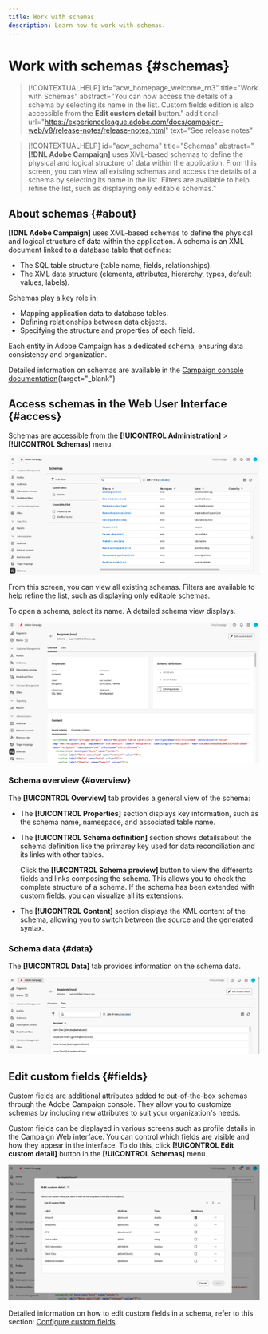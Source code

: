 ```yaml
---
title: Work with schemas
description: Learn how to work with schemas.
---
```

# Work with schemas {#schemas}

>[!CONTEXTUALHELP]
>id="acw_homepage_welcome_rn3"
>title="Work with Schemas"
>abstract="You can now access the details of a schema by selecting its name in the list. Custom fields edition is also accessible from the **Edit custom detail** button."
>additional-url="https://experienceleague.adobe.com/docs/campaign-web/v8/release-notes/release-notes.html" text="See release notes"



>[!CONTEXTUALHELP]
>id="acw_schema"
>title="Schemas"
>abstract="**[!DNL Adobe Campaign]** uses XML-based schemas to define the physical and logical structure of data within the application. From this screen, you can view all existing schemas and access the details of a schema by selecting its name in the list. Filters are available to help refine the list, such as displaying only editable schemas."

## About schemas {#about}

**[!DNL Adobe Campaign]** uses XML-based schemas to define the physical and logical structure of data within the application. A schema is an XML document linked to a database table that defines:

* The SQL table structure (table name, fields, relationships).
* The XML data structure (elements, attributes, hierarchy, types, default values, labels).

Schemas play a key role in:

* Mapping application data to database tables.
* Defining relationships between data objects.
* Specifying the structure and properties of each field.

Each entity in Adobe Campaign has a dedicated schema, ensuring data consistency and organization.

Detailed information on schemas are available in the [Campaign console documentation](https://experienceleague.adobe.com/en/docs/campaign/campaign-v8/developer/shemas-forms/schemas){target="_blank"}

## Access schemas in the Web User Interface {#access}

Schemas are accessible from the **[!UICONTROL Administration]** > **[!UICONTROL Schemas]** menu.

![](assets/schemas-list.png)

From this screen, you can view all existing schemas. Filters are available to help refine the list, such as displaying only editable schemas.

To open a schema, select its name. A detailed schema view displays.

![](assets/schema-details.png)

### Schema overview {#overview}

The **[!UICONTROL Overview]** tab provides a general view of the schema:

* The **[!UICONTROL Properties]** section displays key information, such as the schema name, namespace, and associated table name.

* The **[!UICONTROL Schema definition]** section shows detailsabout the schema definition like the primarey key used for data reconciliation and its links with other tables. 

    Click the **[!UICONTROL Schema preview]** button to view the differents fields and links composing the schema. This allows you to check the complete structure of a schema. If the schema has been extended with custom fields, you can visualize all its extensions.

* The **[!UICONTROL Content]** section displays the XML content of the schema, allowing you to switch between the source and the generated syntax.

### Schema data {#data}

The **[!UICONTROL Data]** tab provides information on the schema data.

![](assets/schemas-data.png)

## Edit custom fields {#fields}

Custom fields are additional attributes added to out-of-the-box schemas through the Adobe Campaign console. They allow you to customize schemas by including new attributes to suit your organization's needs. 

Custom fields can be displayed in various screens such as profile details in the Campaign Web interface. You can control which fields are visible and how they appear in the interface. To do this, click **[!UICONTROL Edit custom detail]** button in the **[!UICONTROL Schemas]** menu.

![](assets/schemas-custom.png)

Detailed information on how to edit custom fields in a schema, refer to this section: [Configure custom fields](../administration/custom-fields.md).
